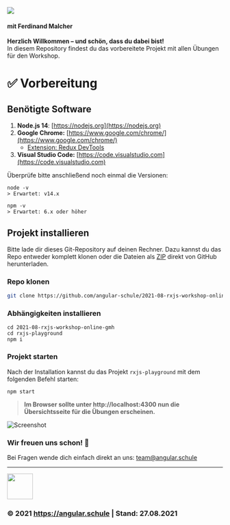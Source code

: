 <img src="https://assets.angular.schule/header-rxjsonline.png">

#### **mit Ferdinand Malcher**

**Herzlich Willkommen – und schön, dass du dabei bist!**  
In diesem Repository findest du das vorbereitete Projekt mit allen Übungen für den Workshop.

# ✅ Vorbereitung

## Benötigte Software

1. **Node.js 14**: [https://nodejs.org](https://nodejs.org)
2. **Google Chrome:** [https://www.google.com/chrome/](https://www.google.com/chrome/)
   - [Extension: Redux DevTools](https://chrome.google.com/webstore/detail/redux-devtools/lmhkpmbekcpmknklioeibfkpmmfibljd?hl=de)
3. **Visual Studio Code:** [https://code.visualstudio.com](https://code.visualstudio.com)

Überprüfe bitte anschließend noch einmal die Versionen:

```
node -v
> Erwartet: v14.x

npm -v
> Erwartet: 6.x oder höher
```


## Projekt installieren

Bitte lade dir dieses Git-Repository auf deinen Rechner.
Dazu kannst du das Repo entweder komplett klonen oder die Dateien als [ZIP](https://github.com/angular-schule/2021-08-rxjs-workshop-online-gmh/archive/main.zip) direkt von GitHub herunterladen.

### Repo klonen

```bash
git clone https://github.com/angular-schule/2021-08-rxjs-workshop-online-gmh.git
```

### Abhängigkeiten installieren

```
cd 2021-08-rxjs-workshop-online-gmh
cd rxjs-playground
npm i
```

### Projekt starten

Nach der Installation kannst du das Projekt `rxjs-playground` mit dem folgenden Befehl starten:

```
npm start
```

> **Im Browser sollte unter http://localhost:4300 nun die Übersichtsseite für die Übungen erscheinen.**

![Screenshot](https://assets.angular.schule/chrome_cli_welcome_rxjsworkshop.png)



### Wir freuen uns schon! 🙂

Bei Fragen wende dich einfach direkt an uns: [team@angular.schule](mailto:team@angular.schule)

<hr>

<img src="https://assets.angular.schule/logo-angular-schule.png" height="60">

### &copy; 2021 https://angular.schule | Stand: 27.08.2021

